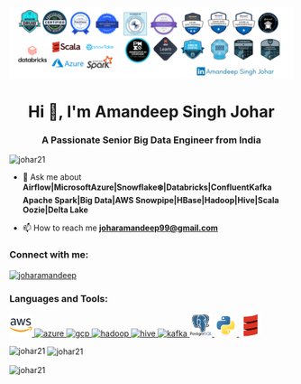 ![logo](https://github.com/johar21/johar21/blob/main/banner.png)
<h1 align="center">Hi 👋, I'm Amandeep Singh Johar</h1>
<h3 align="center">A Passionate Senior Big Data Engineer from India</h3>

<p align="left"> <img src="https://komarev.com/ghpvc/?username=johar21&label=Profile%20views&color=0e75b6&style=flat" alt="johar21" /> </p>



- 💬 Ask me about **Airflow|MicrosoftAzure|Snowflake❄️|Databricks|ConfluentKafka Apache Spark|Big Data|AWS Snowpipe|HBase|Hadoop|Hive|Scala Oozie|Delta Lake**

- 📫 How to reach me **joharamandeep99@gmail.com**

<h3 align="left">Connect with me:</h3>
<p align="left">
<a href="https://medium.com/joharamandeep" target="blank"><img align="center" src="https://raw.githubusercontent.com/rahuldkjain/github-profile-readme-generator/master/src/images/icons/Social/medium.svg" alt="joharamandeep" height="30" width="40" /></a>
</p>

<h3 align="left">Languages and Tools:</h3>
<p align="left"> <a href="https://aws.amazon.com" target="_blank" rel="noreferrer"> <img src="https://raw.githubusercontent.com/devicons/devicon/master/icons/amazonwebservices/amazonwebservices-original-wordmark.svg" alt="aws" width="40" height="40"/> </a> <a href="https://azure.microsoft.com/en-in/" target="_blank" rel="noreferrer"> <img src="https://www.vectorlogo.zone/logos/microsoft_azure/microsoft_azure-icon.svg" alt="azure" width="40" height="40"/> </a> <a href="https://cloud.google.com" target="_blank" rel="noreferrer"> <img src="https://www.vectorlogo.zone/logos/google_cloud/google_cloud-icon.svg" alt="gcp" width="40" height="40"/> </a> <a href="https://hadoop.apache.org/" target="_blank" rel="noreferrer"> <img src="https://www.vectorlogo.zone/logos/apache_hadoop/apache_hadoop-icon.svg" alt="hadoop" width="40" height="40"/> </a> <a href="https://hive.apache.org/" target="_blank" rel="noreferrer"> <img src="https://www.vectorlogo.zone/logos/apache_hive/apache_hive-icon.svg" alt="hive" width="40" height="40"/> </a> <a href="https://kafka.apache.org/" target="_blank" rel="noreferrer"> <img src="https://www.vectorlogo.zone/logos/apache_kafka/apache_kafka-icon.svg" alt="kafka" width="40" height="40"/> </a> <a href="https://www.postgresql.org" target="_blank" rel="noreferrer"> <img src="https://raw.githubusercontent.com/devicons/devicon/master/icons/postgresql/postgresql-original-wordmark.svg" alt="postgresql" width="40" height="40"/> </a> <a href="https://www.python.org" target="_blank" rel="noreferrer"> <img src="https://raw.githubusercontent.com/devicons/devicon/master/icons/python/python-original.svg" alt="python" width="40" height="40"/> </a> <a href="https://www.scala-lang.org" target="_blank" rel="noreferrer"> <img src="https://raw.githubusercontent.com/devicons/devicon/master/icons/scala/scala-original.svg" alt="scala" width="40" height="40"/> </a> </p>

<p><img align="left" src="https://github-readme-stats.vercel.app/api/top-langs?username=johar21&show_icons=true&locale=en&layout=compact" alt="johar21" /></p>

<p>&nbsp;<img align="center" src="https://github-readme-stats.vercel.app/api?username=johar21&show_icons=true&locale=en" alt="johar21" /></p>

<p><img align="center" src="https://github-readme-streak-stats.herokuapp.com/?user=johar21&" alt="johar21" /></p>
